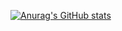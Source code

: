 
[![Anurag's GitHub stats](https://github-readme-stats.vercel.app/api?username=iversonwool&show_icons=true&theme=radical)](https://github.com/anuraghazra/github-readme-stats)
